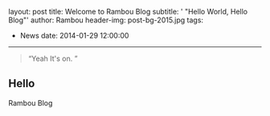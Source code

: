 layout: post
title: Welcome to Rambou Blog
subtitle: ' "Hello World, Hello Blog"'
author: Rambou
header-img: post-bg-2015.jpg
tags:
  - News
date: 2014-01-29 12:00:00
---
> “Yeah It's on. ”

## Hello

Rambou Blog